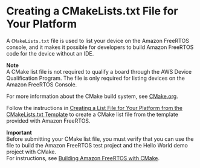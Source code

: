 # Creating a CMakeLists\.txt File for Your Platform<a name="afq-cmake"></a>

A `CMakeLists.txt` file is used to list your device on the Amazon FreeRTOS console, and it makes it possible for developers to build Amazon FreeRTOS code for the device without an IDE\.

**Note**  
A CMake list file is not required to qualify a board through the AWS Device Qualification Program\. The file is only required for listing devices on the Amazon FreeRTOS Console\.

For more information about the CMake build system, see [CMake\.org](https://cmake.org/overview/)\.

Follow the instructions in [Creating a List File for Your Platform from the CMakeLists\.txt Template](cmake-template.md) to create a CMake list file from the template provided with Amazon FreeRTOS\.

**Important**  
Before submitting your CMake list file, you must verify that you can use the file to build the Amazon FreeRTOS test project and the Hello World demo project with CMake\.  
For instructions, see [Building Amazon FreeRTOS with CMake](building-cmake.md)\.